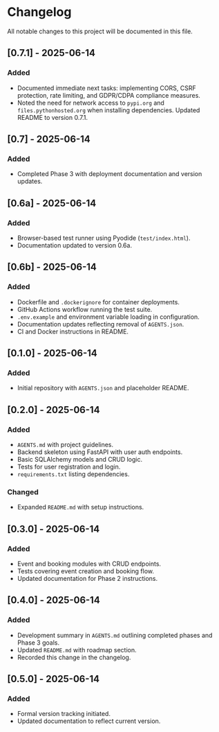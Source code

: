 # Changelog

All notable changes to this project will be documented in this file.

## [0.7.1] - 2025-06-14
### Added
- Documented immediate next tasks: implementing CORS, CSRF protection,
  rate limiting, and GDPR/CDPA compliance measures.
- Noted the need for network access to `pypi.org` and `files.pythonhosted.org`
  when installing dependencies. Updated README to version 0.7.1.

## [0.7] - 2025-06-14
### Added
- Completed Phase 3 with deployment documentation and version updates.

## [0.6a] - 2025-06-14
### Added
- Browser-based test runner using Pyodide (`test/index.html`).
- Documentation updated to version 0.6a.

## [0.6b] - 2025-06-14
### Added
- Dockerfile and `.dockerignore` for container deployments.
- GitHub Actions workflow running the test suite.
- `.env.example` and environment variable loading in configuration.
- Documentation updates reflecting removal of `AGENTS.json`.
- CI and Docker instructions in README.

## [0.1.0] - 2025-06-14
### Added
- Initial repository with `AGENTS.json` and placeholder README.



## [0.2.0] - 2025-06-14
### Added
- `AGENTS.md` with project guidelines.
- Backend skeleton using FastAPI with user auth endpoints.
- Basic SQLAlchemy models and CRUD logic.
- Tests for user registration and login.
- `requirements.txt` listing dependencies.
### Changed
- Expanded `README.md` with setup instructions.

## [0.3.0] - 2025-06-14
### Added
- Event and booking modules with CRUD endpoints.
- Tests covering event creation and booking flow.
- Updated documentation for Phase 2 instructions.

## [0.4.0] - 2025-06-14
### Added
- Development summary in `AGENTS.md` outlining completed phases and Phase 3 goals.
- Updated `README.md` with roadmap section.
- Recorded this change in the changelog.

## [0.5.0] - 2025-06-14
### Added
- Formal version tracking initiated.
- Updated documentation to reflect current version.

